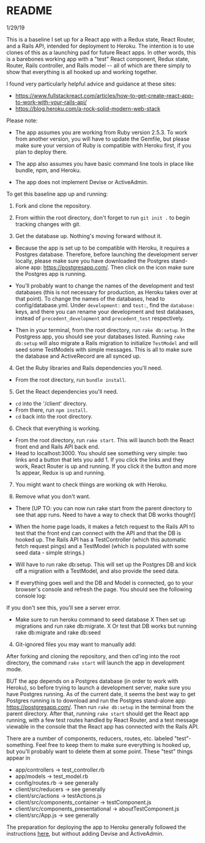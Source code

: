 # README

1/29/19

This is a baseline I set up for a React app with a Redux state, React Router, and a Rails API, intended for deployment to Heroku. The intention is to use clones of this as a launching pad for future React apps. In other words, this is a barebones working app with a "test" React component, Redux state, Router, Rails controller, and Rails model -- all of which are there simply to show that everything is all hooked up and working together.

I found very particularly helpful advice and guidance at these sites:
  - https://www.fullstackreact.com/articles/how-to-get-create-react-app-to-work-with-your-rails-api/
  - https://blog.heroku.com/a-rock-solid-modern-web-stack

Please note:

  - The app assumes you are working from Ruby version 2.5.3.  To work from another version, you will have to update the Gemfile, but please make sure your version of Ruby is compatible with Heroku first, if you plan to deploy there.

  - The app also assumes you have basic command line tools in place like bundle, npm, and Heroku.

  - The app does not implement Devise or ActiveAdmin.

To get this baseline app up and running:

1) Fork and clone the repository.

2) From within the root directory, don't forget to run `git init .` to begin tracking changes with git.

3) Get the database up.  Nothing's moving forward without it.

  - Because the app is set up to be compatible with Heroku, it requires a Postgres database.  Therefore, before launching the development server locally, please make sure you have downloaded the Postgres stand-alone app: https://postgresapp.com/. Then click on the icon make sure the Postgres app is running.

  - You'll probably want to change the names of the development and test databases (this is not necessary for production, as Heroku takes over at that point).  To change the names of the databases, head to config/database.yml.  Under `development:` and `test:`, find the `database:` keys, and there you can rename your development and test databases, instead of `precedent_development` and `precedent_test` respectively.

  - Then in your terminal, from the root directory, run `rake db:setup`.  In the Postgress app, you should see your databases listed.  Running `rake db:setup` will also migrate a Rails migration to initialize `TestModel` and will seed some TestModels with simple messages.  This is all to make sure the database and ActiveRecord are all synced up.  

4) Get the Ruby libraries and Rails dependencies you'll need.

  - From the root directory, run `bundle install`.

5) Get the React dependencies you'll need.

  - `cd` into the '/client' directory.
  - From there, run `npm install`.
  - `cd` back into the root directory.

6) Check that everything is working.

  - From the root directory, run `rake start`.  This will launch both the React front end and Rails API back end.
  - Head to localhost:3000. You should see something very simple: two links and a button that lets you add 1.  If you click the links and they work, React Router is up and running. If you click it the button and more 1s appear, Redux is up and running.

7) You might want to check things are working ok with Heroku.

7) Remove what you don't want.

  - There
[UP TO: you can now run rake start from the parent directory to see that app runs.  Need to have a way to check that DB works though!]
- When the home page loads, it makes a fetch request to the Rails API to test that the front end can connect with the API and that the DB is hooked up.  The Rails API has a TestController (which this automatic fetch request pings) and a TestModel (which is populated with some seed data - simple strings.)

- Will have to run rake db:setup.  This will set up the Postgres DB and kick off a migration with a TestModel, and also provide the seed data.
- If everything goes well and the DB and Model is connected, go to your browser's console and refresh the page.  You should see the following console log:

If you don't see this, you'll see a server error.  

- Make sure to run heroku command to seed database
X Then set up migrations and run rake db:migrate.
X Or test that DB works but running rake db:migrate and rake db:seed
4) Git-ignored files you may want to manually add:



After forking and cloning the repository, and then cd'ing into the root directory, the command `rake start` will launch the app in development mode.

BUT the app depends on a Postgres database (in order to work with Heroku), so before trying to launch a development server, make sure you have Postgres running.  As of the current date, it seems the best way to get Postgres running is to download and run the Postgres stand-alone app: https://postgresapp.com/.  Then run `rake db:setup` in the terminal from the parent directory. After that, running `rake start` should get the React app running, with a few test routes handled by React Router, and a test message viewable in the console that the React app has connected with the Rails API.

There are a number of components, reducers, routes, etc. labeled "test"-something. Feel free to keep them to make sure everything is hooked up, but you'll probably want to delete them at some point.  These "test" things appear in

- app/controllers -> test_controller.rb
- app/models -> test_model.rb
- config/routes.rb -> see generally
- client/src/reducers -> see generally
- client/src/actions -> testActions.js
- client/src/components_container -> testComponent.js
- client/src/components_presentational -> aboutTestComponent.js
- client/src/App.js -> see generally

The preparation for deploying the app to Heroku generally followed the instructions [here](https://blog.heroku.com/a-rock-solid-modern-web-stack), but without adding Devise and ActiveAdmin.
